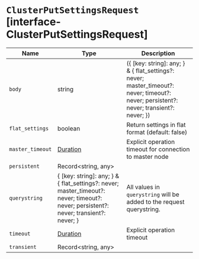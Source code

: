 # `ClusterPutSettingsRequest` [interface-ClusterPutSettingsRequest]

| Name | Type | Description |
| - | - | - |
| `body` | string | ({ [key: string]: any; } & { flat_settings?: never; master_timeout?: never; timeout?: never; persistent?: never; transient?: never; }) | All values in `body` will be added to the request body. |
| `flat_settings` | boolean | Return settings in flat format (default: false) |
| `master_timeout` | [Duration](./Duration.md) | Explicit operation timeout for connection to master node |
| `persistent` | Record<string, any> | &nbsp; |
| `querystring` | { [key: string]: any; } & { flat_settings?: never; master_timeout?: never; timeout?: never; persistent?: never; transient?: never; } | All values in `querystring` will be added to the request querystring. |
| `timeout` | [Duration](./Duration.md) | Explicit operation timeout |
| `transient` | Record<string, any> | &nbsp; |
